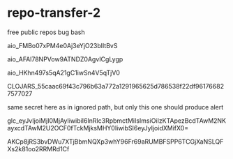 # repo-transfer-2

free public repos bug bash

aio_FMBo07xPM4e0Aj3eYjO23blItBvS

aio_AFAl78NPVow9ATNDZ0AgvICgLygp

aio_HKhn497s5qA21gC1iwSn4V5qTjV0

CLOJARS_55caac69f43c796b63a772a1291965625d786538f22df961766827577027

same secret here as in ignored path, but only this one should produce alert

glc_eyJvIjoiMjI0MjAyIiwibiI6InRlc3RpbmctMiIsImsiOiIzKTApezBcdTAwM2NKayxcdTAwM2U2OCF0fTckMjksMHY0IiwibSI6eyJyIjoidXMifX0=

AKCp8jRS3bvDWu7XTjBbmNQXp3whY96Fr69aRUMBFSPP6TCGjXaNSLQFXs2k81oo2RRMRd1Cf

